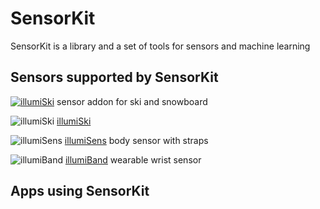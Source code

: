 # SensorKit

SensorKit is a library and a set of tools for sensors and machine learning

## Sensors supported by SensorKit

[![illumiSki](https://github.com/kevinash/SensorKit/blob/master/assets/illumiski-150.png)](https://illumisens.com/collections/frontpage/products/illumiski-ski-sensor) sensor addon for ski and snowboard

![illumiSki](https://github.com/kevinash/SensorKit/blob/master/assets/illumiski-150.png)
[illumiSki](https://illumisens.com/collections/frontpage/products/illumiski-ski-sensor) 

![illumiSens](https://github.com/kevinash/SensorKit/blob/master/assets/illumisens-150.png)
[illumiSens](https://illumisens.com/collections/frontpage/products/illumisens-body-sensors) body sensor with straps

![illumiBand](https://github.com/kevinash/SensorKit/blob/master/assets/illumiband-150.png)
[illumiBand](https://illumisens.com/collections/frontpage/products/illumiband-wearable-sensors) wearable wrist sensor

## Apps using SensorKit

